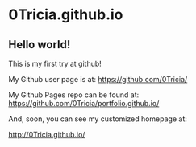 0Tricia.github.io
====================

## Hello world!

This is my first try at github!

My Github user page is at: 
https://github.com/0Tricia/

My Github Pages repo can be found at:  
https://github.com/0Tricia/portfolio.github.io/

And, soon, you can see my customized homepage at:

http://0Tricia.github.io/
